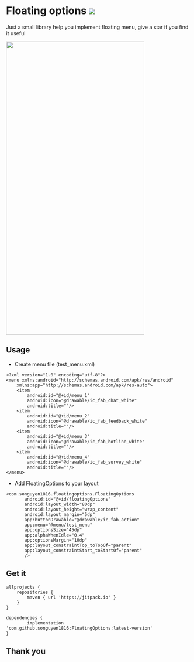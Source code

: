# Floating options [![](https://jitpack.io/v/songuyen1816/FloatingOptions.svg)](https://jitpack.io/#songuyen1816/FloatingOptions)

Just a small library help you implement floating menu, give a star if you find it useful

<img src="https://i.postimg.cc/sxy2MzDR/floating-options.gif" width="378" height="800"/>

## Usage

- Create menu file (test_menu.xml)

```
<?xml version="1.0" encoding="utf-8"?>
<menu xmlns:android="http://schemas.android.com/apk/res/android"
    xmlns:app="http://schemas.android.com/apk/res-auto">
    <item
        android:id="@+id/menu_1"
        android:icon="@drawable/ic_fab_chat_white"
        android:title=""/>
    <item
        android:id="@+id/menu_2"
        android:icon="@drawable/ic_fab_feedback_white"
        android:title=""/>
    <item
        android:id="@+id/menu_3"
        android:icon="@drawable/ic_fab_hotline_white"
        android:title=""/>
    <item
        android:id="@+id/menu_4"
        android:icon="@drawable/ic_fab_survey_white"
        android:title=""/>
</menu>
```

- Add FloatingOptions to your layout

```
<com.songuyen1816.floatingoptions.FloatingOptions
       android:id="@+id/floatingOptions"
       android:layout_width="80dp"
       android:layout_height="wrap_content"
       android:layout_margin="5dp"
       app:buttonDrawable="@drawable/ic_fab_action"
       app:menu="@menu/test_menu"
       app:optionsSize="45dp"
       app:alphaWhenIdle="0.4"
       app:optionsMargin="10dp"
       app:layout_constraintTop_toTopOf="parent"
       app:layout_constraintStart_toStartOf="parent"
       />
```

## Get it
```
allprojects {
	repositories {
		maven { url 'https://jitpack.io' }
	}
}
```
```
dependencies {
        implementation 'com.github.songuyen1816:FloatingOptions:latest-version'
}
```

## Thank you
